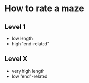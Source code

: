 # How to rate a maze



## Level 1

 - low length
 - high "end-related"


## Level X

 - very high length
 - low "end"-related
